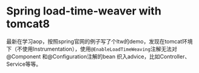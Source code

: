 # Spring load-time-weaver with tomcat8
最新在学习aop，按照spring官网的例子写了个ltw的demo，发现在tomcat环境下（不使用Instrumentation），使用```@EnableLoadTimeWeaving```注解无法对@Component 和@Configuration注解的bean 织入advice，比如Controller、Service等等。